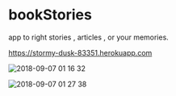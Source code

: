 # bookStories
app to right stories , articles , or your memories.


https://stormy-dusk-83351.herokuapp.com


![2018-09-07 01 16 32](https://user-images.githubusercontent.com/32101657/45199855-ed5e6080-b23b-11e8-80f3-998969510e9e.gif)


![2018-09-07 01 27 38](https://user-images.githubusercontent.com/32101657/45200213-bee18500-b23d-11e8-9288-3edd9115bd6f.gif)
